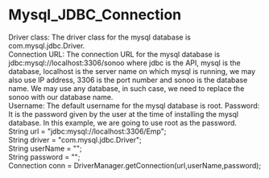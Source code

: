 # Mysql_JDBC_Connection
Driver class: The driver class for the mysql database is com.mysql.jdbc.Driver.
<br/>
Connection URL: The connection URL for the mysql database is jdbc:mysql://localhost:3306/sonoo where jdbc is the API, mysql is the database, localhost is the server name on which mysql is running, we may also use IP address, 3306 is the port number and sonoo is the database name. We may use any database, in such case, we need to replace the sonoo with our database name.
<br/>
Username: The default username for the mysql database is root.
Password: It is the password given by the user at the time of installing the mysql database. In this example, we are going to use root as the password.
<br/>
String url = "jdbc:mysql://localhost:3306/Emp";
    <br/>
    String driver = "com.mysql.jdbc.Driver";
        <br/>
        String userName = "";
        <br/>
        String password = "";
        <br/>
        Connection conn = DriverManager.getConnection(url,userName,password);

